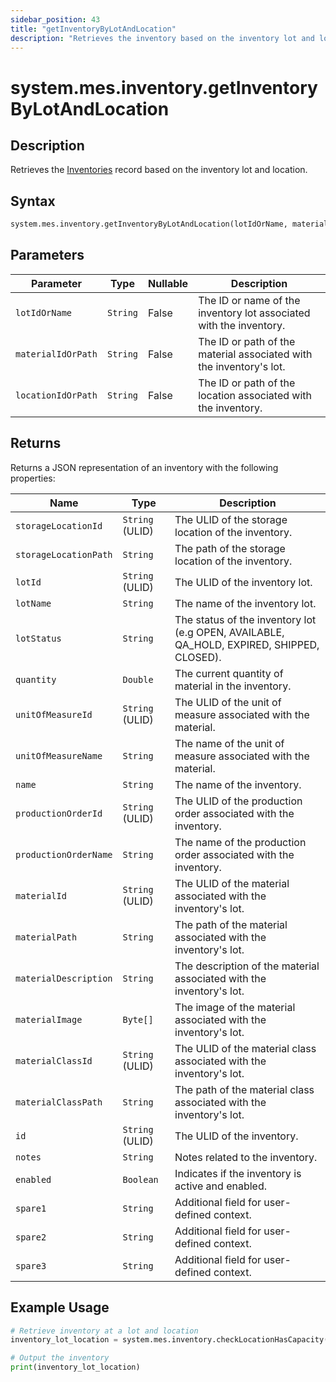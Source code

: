 ```yaml
---
sidebar_position: 43
title: "getInventoryByLotAndLocation"
description: "Retrieves the inventory based on the inventory lot and location."
---
```


# system.mes.inventory.getInventoryByLotAndLocation

## Description

Retrieves the [Inventories](../../data-model/inventory-model/inventory) record based on the inventory lot and location.

## Syntax

```python
system.mes.inventory.getInventoryByLotAndLocation(lotIdOrName, materialIdOrPath, locationIdOrPath)
```

## Parameters

| Parameter          | Type     | Nullable | Description                                                         |
|--------------------|----------|----------|---------------------------------------------------------------------|
| `lotIdOrName`      | `String` | False    | The ID or name of the inventory lot associated with the inventory.  |
| `materialIdOrPath` | `String` | False    | The ID or path of the material associated with the inventory's lot. |
| `locationIdOrPath` | `String` | False    | The ID or path of the location associated with the inventory.       |

## Returns

Returns a JSON representation of an inventory with the following properties:

| Name                  | Type            | Description                                                                               |
|-----------------------|-----------------|-------------------------------------------------------------------------------------------|
| `storageLocationId`   | `String` (ULID) | The ULID of the storage location of the inventory.                                        |
| `storageLocationPath` | `String`        | The path of the storage location of the inventory.                                        |
| `lotId`               | `String` (ULID) | The ULID of the inventory lot.                                                            |
| `lotName`             | `String`        | The name of the inventory lot.                                                            |
| `lotStatus`           | `String`        | The status of the inventory lot (e.g OPEN, AVAILABLE, QA_HOLD, EXPIRED, SHIPPED, CLOSED). |
| `quantity`            | `Double`        | The current quantity of material in the inventory.                                        |
| `unitOfMeasureId`     | `String` (ULID) | The ULID of the unit of measure associated with the material.                             |
| `unitOfMeasureName`   | `String`        | The name of the unit of measure associated with the material.                             |
| `name`                | `String`        | The name of the inventory.                                                                |
| `productionOrderId`   | `String` (ULID) | The ULID of the production order associated with the inventory.                           |
| `productionOrderName` | `String`        | The name of the production order associated with the inventory.                           |
| `materialId`          | `String` (ULID) | The ULID of the material associated with the inventory's lot.                             |
| `materialPath`        | `String`        | The path of the material associated with the inventory's lot.                             |
| `materialDescription` | `String`        | The description of the material associated with the inventory's lot.                      |
| `materialImage`       | `Byte[]`        | The image of the material associated with the inventory's lot.                            |
| `materialClassId`     | `String` (ULID) | The ULID of the material class associated with the inventory's lot.                       |
| `materialClassPath`   | `String`        | The path of the material class associated with the inventory's lot.                       |
| `id`                  | `String` (ULID) | The ULID of the inventory.                                                                |
| `notes`               | `String`        | Notes related to the inventory.                                                           |
| `enabled`             | `Boolean`       | Indicates if the inventory is active and enabled.                                         |
| `spare1`              | `String`        | Additional field for user-defined context.                                                |
| `spare2`              | `String`        | Additional field for user-defined context.                                                |
| `spare3`              | `String`        | Additional field for user-defined context.                                                |

## Example Usage

```python
# Retrieve inventory at a lot and location
inventory_lot_location = system.mes.inventory.checkLocationHasCapacity('425e29ed-2780-430a-95cf-79431ec0e3e5', 'Bottle/Milk', 'DairyCo')

# Output the inventory
print(inventory_lot_location)
```
